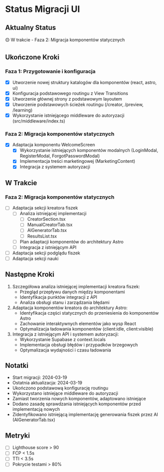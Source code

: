 # Status Migracji UI

## Aktualny Status
🟡 W trakcie - Faza 2: Migracja komponentów statycznych

## Ukończone Kroki
### Faza 1: Przygotowanie i konfiguracja
- [x] Utworzenie nowej struktury katalogów dla komponentów (react, astro, ui)
- [x] Konfiguracja podstawowego routingu z View Transitions
- [x] Utworzenie głównej strony z podstawowym layoutem
- [x] Utworzenie podstawowych ścieżek routingu (/creator, /preview, /learning)
- [x] Wykorzystanie istniejącego middleware do autoryzacji (src/middleware/index.ts)

### Faza 2: Migracja komponentów statycznych
- [x] Adaptacja komponentu WelcomeScreen
  - [x] Wykorzystanie istniejących komponentów modalnych (LoginModal, RegisterModal, ForgotPasswordModal)
  - [x] Implementacja treści marketingowej (MarketingContent)
  - [x] Integracja z systemem autoryzacji

## W Trakcie
### Faza 2: Migracja komponentów statycznych
- [ ] Adaptacja sekcji kreatora fiszek
  - [ ] Analiza istniejącej implementacji
    - [ ] CreatorSection.tsx
    - [ ] ManualCreatorTab.tsx
    - [ ] AIGeneratorTab.tsx
    - [ ] ResultsList.tsx
  - [ ] Plan adaptacji komponentów do architektury Astro
  - [ ] Integracja z istniejącym API
- [ ] Adaptacja sekcji podglądu fiszek
- [ ] Adaptacja sekcji nauki

## Następne Kroki
1. Szczegółowa analiza istniejącej implementacji kreatora fiszek:
   - Przegląd przepływu danych między komponentami
   - Identyfikacja punktów integracji z API
   - Analiza obsługi stanu i zarządzania błędami
2. Adaptacja komponentów kreatora do architektury Astro:
   - Identyfikacja części statycznych do przeniesienia do komponentów Astro
   - Zachowanie interaktywnych elementów jako wysp React
   - Optymalizacja ładowania komponentów (client:idle, client:visible)
3. Integracja z istniejącym API i systemem autoryzacji:
   - Wykorzystanie Supabase z context.locals
   - Implementacja obsługi błędów i przypadków brzegowych
   - Optymalizacja wydajności i czasu ładowania

## Notatki
- Start migracji: 2024-03-19
- Ostatnia aktualizacja: 2024-03-19
- Ukończono podstawową konfigurację routingu
- Wykorzystano istniejące middleware do autoryzacji
- Zamiast tworzenia nowych komponentów, adaptowano istniejące
- Dodano zasadę sprawdzania istniejących komponentów przed implementacją nowych
- Zidentyfikowano istniejącą implementację generowania fiszek przez AI (AIGeneratorTab.tsx)

## Metryki
- [ ] Lighthouse score > 90
- [ ] FCP < 1.5s
- [ ] TTI < 3.5s
- [ ] Pokrycie testami > 80% 